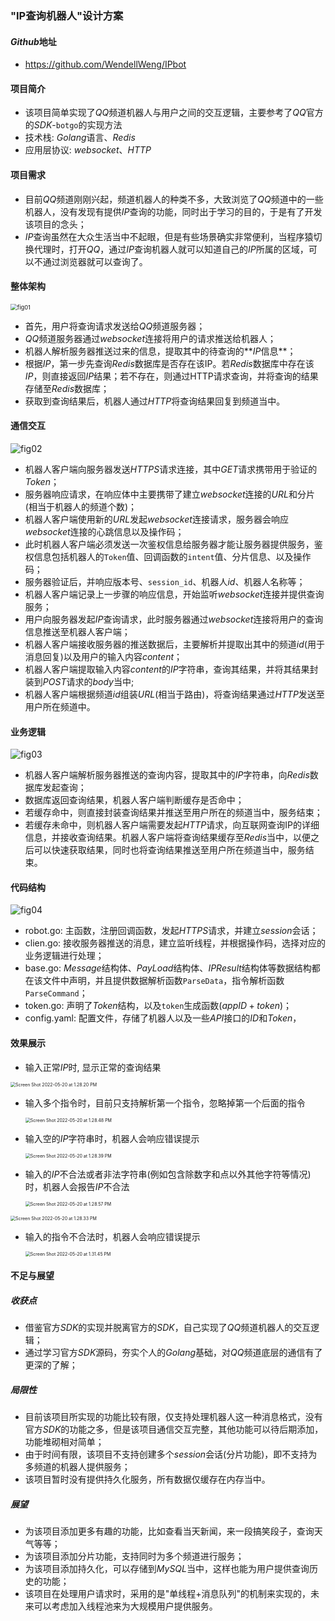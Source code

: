 ### "IP查询机器人"设计方案

#### $Github$地址

+ https://github.com/WendellWeng/IPbot

#### 项目简介

+ 该项目简单实现了$QQ$频道机器人与用户之间的交互逻辑，主要参考了$QQ$官方的$SDK$-`botgo`的实现方法
+ 技术栈: $Golang$语言、$Redis$
+ 应用层协议: $websocket$、$HTTP$

#### 项目需求

+ 目前$QQ$频道刚刚兴起，频道机器人的种类不多，大致浏览了$QQ$频道中的一些机器人，没有发现有提供$IP$查询的功能，同时出于学习的目的，于是有了开发该项目的念头；
+ $IP$查询虽然在大众生活当中不起眼，但是有些场景确实非常便利，当程序猿切换代理时，打开$QQ$，通过$IP$查询机器人就可以知道自己的$IP$所属的区域，可以不通过浏览器就可以查询了。

#### 整体架构

<img src="https://tva1.sinaimg.cn/large/e6c9d24egy1h2etr01ejzj20r00esjsf.jpg" alt="fig01" style="zoom:67%;" />

+ 首先，用户将查询请求发送给$QQ$频道服务器；
+ $QQ$频道服务器通过$websocket$连接将用户的请求推送给机器人；
+ 机器人解析服务器推送过来的信息，提取其中的待查询的**$IP$信息**；
+ 根据$IP$，第一步先查询$Redis$数据库是否存在该IP。若$Redis$数据库中存在该$IP$，则直接返回$IP$结果；若不存在，则通过HTTP请求查询，并将查询的结果存储至$Redis$数据库；
+ 获取到查询结果后，机器人通过$HTTP$将查询结果回复到频道当中。

#### 通信交互

<img src="https://tva1.sinaimg.cn/large/e6c9d24egy1h2etr3dsb7j20jr0fvgmb.jpg" alt="fig02"  />

+ 机器人客户端向服务器发送$HTTPS$请求连接，其中$GET$请求携带用于验证的$Token$；
+ 服务器响应请求，在响应体中主要携带了建立$websocket$连接的$URL$和分片(相当于机器人的频道个数)；
+ 机器人客户端使用新的$URL$发起$websocket$连接请求，服务器会响应$websocket$连接的心跳信息以及操作码；
+ 此时机器人客户端必须发送一次鉴权信息给服务器才能让服务器提供服务，鉴权信息包括机器人的`Token`值、回调函数的`intent`值、分片信息、以及操作码；
+ 服务器验证后，并响应版本号、`session_id`、机器人$id$、机器人名称等；
+ 机器人客户端记录上一步骤的响应信息，开始监听$websocket$连接并提供查询服务；
+ 用户向服务器发起$IP$查询请求，此时服务器通过$websocket$连接将用户的查询信息推送至机器人客户端；
+ 机器人客户端接收服务器的推送数据后，主要解析并提取出其中的频道$id$(用于消息回复)以及用户的输入内容$content$；
+ 机器人客户端提取输入内容$content$的$IP$字符串，查询其结果，并将其结果封装到$POST$请求的$body$当中;
+ 机器人客户端根据频道$id$组装$URL$(相当于路由)，将查询结果通过$HTTP$发送至用户所在频道中。

#### 业务逻辑

![fig03](https://tva1.sinaimg.cn/large/e6c9d24egy1h2etr724s6j214b0f1t9v.jpg)

+ 机器人客户端解析服务器推送的查询内容，提取其中的$IP$字符串，向$Redis$数据库发起查询；
+ 数据库返回查询结果，机器人客户端判断缓存是否命中；
+ 若缓存命中，则直接封装查询结果并推送至用户所在的频道当中，服务结束；
+ 若缓存未命中，则机器人客户端需要发起$HTTP$请求，向互联网查询IP的详细信息，并接收查询结果。机器人客户端将查询结果缓存至$Redis$当中，以便之后可以快速获取结果，同时也将查询结果推送至用户所在频道当中，服务结束。

#### 代码结构

![fig04](https://tva1.sinaimg.cn/large/e6c9d24egy1h2etrhodv8j206h0aojrg.jpg)

+ robot.go: 主函数，注册回调函数，发起$HTTPS$请求，并建立$session$会话；
+ clien.go: 接收服务器推送的消息，建立监听线程，并根据操作码，选择对应的业务逻辑进行处理；
+ base.go: $Message$结构体、$PayLoad$结构体、$IPResult$结构体等数据结构都在该文件中声明，并且提供数据解析函数`ParseData`，指令解析函数`ParseCommand`；
+ token.go: 声明了$Token$结构，以及`token`生成函数($appID + token$)；
+ config.yaml: 配置文件，存储了机器人以及一些$API$接口的$ID$和$Token$，

#### 效果展示

+ 输入正常$IP$时, 显示正常的查询结果

<img src="https://tva1.sinaimg.cn/large/e6c9d24egy1h2etrkwd6aj20ja0jqjsr.jpg" alt="Screen Shot 2022-05-20 at 1.28.20 PM" style="zoom:50%;" />

+ 输入多个指令时，目前只支持解析第一个指令，忽略掉第一个后面的指令

  <img src="https://tva1.sinaimg.cn/large/e6c9d24egy1h2etrogyizj20ja0ksabq.jpg" alt="Screen Shot 2022-05-20 at 1.28.48 PM" style="zoom:50%;" />

+ 输入空的$IP$字符串时，机器人会响应错误提示

  <img src="https://tva1.sinaimg.cn/large/e6c9d24egy1h2etrrg9tuj20ja0fygmu.jpg" alt="Screen Shot 2022-05-20 at 1.28.39 PM" style="zoom:50%;" />

+ 输入的$IP$不合法或者非法字符串(例如包含除数字和点以外其他字符等情况)时，机器人会报告$IP$不合法

  <img src="https://tva1.sinaimg.cn/large/e6c9d24egy1h2etrueyzoj20ja0eoq3y.jpg" alt="Screen Shot 2022-05-20 at 1.28.57 PM" style="zoom:50%;" />



<img src="https://tva1.sinaimg.cn/large/e6c9d24egy1h2etrx69cjj20ja0fyab6.jpg" alt="Screen Shot 2022-05-20 at 1.28.33 PM" style="zoom:50%;" />



+ 输入的指令不合法时，机器人会响应错误提示

  <img src="https://tva1.sinaimg.cn/large/e6c9d24egy1h2ets0mxgwj20ja0g475d.jpg" alt="Screen Shot 2022-05-20 at 1.31.45 PM" style="zoom:50%;" />

#### 不足与展望

##### 收获点

+ 借鉴官方$SDK$的实现并脱离官方的$SDK$，自己实现了$QQ$频道机器人的交互逻辑；
+ 通过学习官方$SDK$源码，夯实个人的$Golang$基础，对$QQ$频道底层的通信有了更深的了解；

##### 局限性

+ 目前该项目所实现的功能比较有限，仅支持处理机器人这一种消息格式，没有官方$SDK$的功能之多，但是该项目通信交互完整，其他功能可以待后期添加，功能堆砌相对简单；
+ 由于时间有限，该项目不支持创建多个$session$会话(分片功能)，即不支持为多频道的机器人提供服务；
+ 该项目暂时没有提供持久化服务，所有数据仅缓存在内存当中。

##### 展望

+ 为该项目添加更多有趣的功能，比如查看当天新闻，来一段搞笑段子，查询天气等等；
+ 为该项目添加分片功能，支持同时为多个频道进行服务；
+ 为该项目添加持久化，可以存储到$MySQL$当中，这样也能为用户提供查询历史的功能；
+ 该项目在处理用户请求时，采用的是"单线程+消息队列"的机制来实现的，未来可以考虑加入线程池来为大规模用户提供服务。